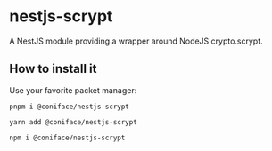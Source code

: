 # nestjs-scrypt

A NestJS module providing a wrapper around NodeJS crypto.scrypt.

## How to install it

Use your favorite packet manager:

```shell
pnpm i @coniface/nestjs-scrypt
```

```shell
yarn add @coniface/nestjs-scrypt
```

```shell
npm i @coniface/nestjs-scrypt
```
